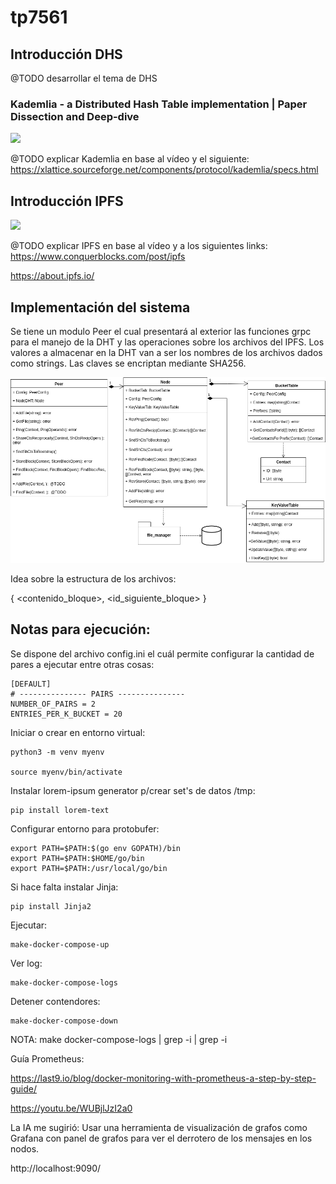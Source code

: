 # tp7561

## Introducción DHS
@TODO desarrollar el tema de DHS

### Kademlia - a Distributed Hash Table implementation | Paper Dissection and Deep-dive

[![](https://markdown-videos-api.jorgenkh.no/youtube/_kCHOpINA5g)](https://www.youtube.com/watch?v=_kCHOpINA5g)

@TODO explicar Kademlia en base al vídeo y el siguiente: https://xlattice.sourceforge.net/components/protocol/kademlia/specs.html


## Introducción IPFS

[![](https://markdown-videos-api.jorgenkh.no/youtube/-ZC1-M3biyo)](https://youtu.be/-ZC1-M3biyo)

@TODO explicar IPFS en base al vídeo y a los siguientes links: https://www.conquerblocks.com/post/ipfs

https://about.ipfs.io/


## Implementación del sistema

Se tiene un modulo Peer el cual presentará al exterior las funciones grpc para el manejo de la DHT y las operaciones sobre los archivos del IPFS. 
Los valores a almacenar en la DHT van a ser los nombres de los archivos dados como strings.
Las claves se encriptan mediante SHA256.

![Diagrama De Clases Peer](./docs/DiagramaDeClasesPeer.png)


Idea sobre la estructura de los archivos:

{
    <contenido_bloque>,
    <id_siguiente_bloque>
}


## Notas para ejecución:

Se dispone del archivo config.ini el cuál permite configurar la cantidad de pares a ejecutar entre otras cosas:

```
[DEFAULT]
# --------------- PAIRS ---------------
NUMBER_OF_PAIRS = 2
ENTRIES_PER_K_BUCKET = 20
```
Iniciar o crear en entorno virtual:
```
python3 -m venv myenv

source myenv/bin/activate

```
Instalar lorem-ipsum generator p/crear set's de datos /tmp:
```
pip install lorem-text
```
Configurar entorno para protobufer:
```
export PATH=$PATH:$(go env GOPATH)/bin
export PATH=$PATH:$HOME/go/bin
export PATH=$PATH:/usr/local/go/bin
```
Si hace falta instalar Jinja:
```
pip install Jinja2
```
Ejecutar:
```
make-docker-compose-up
```
Ver log:
```
make-docker-compose-logs
```
Detener contendores:
```
make-docker-compose-down
```

NOTA: make docker-compose-logs | grep -i <exp> | grep -i <exp>


Guía Prometheus:

https://last9.io/blog/docker-monitoring-with-prometheus-a-step-by-step-guide/

https://youtu.be/WUBjlJzI2a0

La IA me sugirió: Usar una herramienta de visualización de grafos como Grafana con panel de grafos para ver el derrotero de los mensajes en los nodos.

http://localhost:9090/